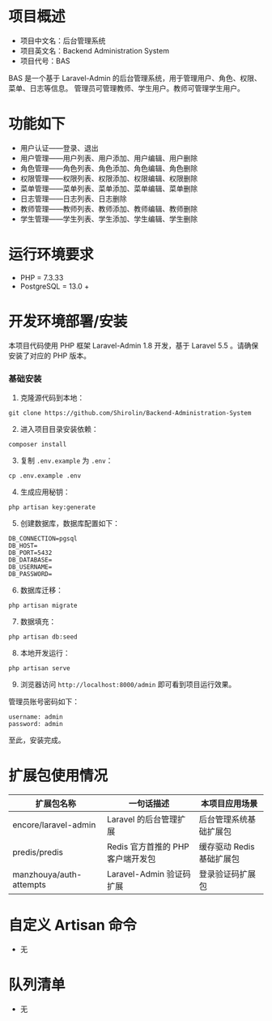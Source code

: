 # 项目概述

- 项目中文名：后台管理系统
- 项目英文名：Backend Administration System
- 项目代号：BAS

BAS 是一个基于 Laravel-Admin 的后台管理系统，用于管理用户、角色、权限、菜单、日志等信息。
管理员可管理教师、学生用户。教师可管理学生用户。

# 功能如下

- 用户认证——登录、退出
- 用户管理——用户列表、用户添加、用户编辑、用户删除
- 角色管理——角色列表、角色添加、角色编辑、角色删除
- 权限管理——权限列表、权限添加、权限编辑、权限删除
- 菜单管理——菜单列表、菜单添加、菜单编辑、菜单删除
- 日志管理——日志列表、日志删除
- 教师管理——教师列表、教师添加、教师编辑、教师删除
- 学生管理——学生列表、学生添加、学生编辑、学生删除

# 运行环境要求

- PHP = 7.3.33
- PostgreSQL = 13.0 +

# 开发环境部署/安装

本项目代码使用 PHP 框架 Laravel-Admin 1.8 开发，基于 Laravel 5.5 。请确保安装了对应的 PHP 版本。

### 基础安装

1. 克隆源代码到本地：

```shell
git clone https://github.com/Shirolin/Backend-Administration-System
```

2. 进入项目目录安装依赖：

```shell
composer install
```

3. 复制 `.env.example` 为 `.env`：

```shell
cp .env.example .env
```

4. 生成应用秘钥：

```shell
php artisan key:generate
```

5. 创建数据库，数据库配置如下：

```shell
DB_CONNECTION=pgsql
DB_HOST=
DB_PORT=5432
DB_DATABASE=
DB_USERNAME=
DB_PASSWORD=
```

6. 数据库迁移：

```shell
php artisan migrate
```

7. 数据填充：

```shell
php artisan db:seed
```

8. 本地开发运行：

```shell
php artisan serve
```

9. 浏览器访问 `http://localhost:8000/admin` 即可看到项目运行效果。

管理员账号密码如下：

```shell
username: admin
password: admin
```

至此，安装完成。

# 扩展包使用情况

| 扩展包名称 | 一句话描述 | 本项目应用场景 |
| --- | --- | --- |
| encore/laravel-admin | Laravel 的后台管理扩展 | 后台管理系统基础扩展包 |
| predis/predis | Redis 官方首推的 PHP 客户端开发包 | 缓存驱动 Redis 基础扩展包 |
| manzhouya/auth-attempts | Laravel-Admin 验证码扩展 | 登录验证码扩展包 |

# 自定义 Artisan 命令

- 无

# 队列清单

- 无
